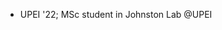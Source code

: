- UPEI '22; MSc student in Johnston Lab @UPEI

<!---
wakelin-g/wakelin-g is a ✨ special ✨ repository because its `README.md` (this file) appears on your GitHub profile.
You can click the Preview link to take a look at your changes.
--->
